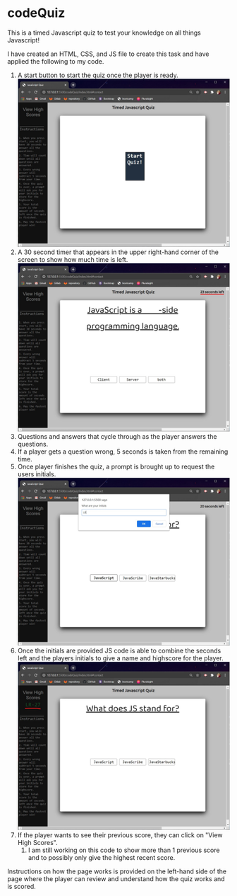 # codeQuiz

This is a timed Javascript quiz to test your knowledge on all things Javascript!

I have created an HTML, CSS, and JS file to create this task and have applied the following to my code.

1. A start button to start the quiz once the player is ready.
![image](https://github.com/landonross/codeQuiz/blob/main/Screenshots/screenshot1.jpg?raw=true)
1. A 30 second timer that appears in the upper right-hand corner of the screen to show how much time is left.
![image](https://github.com/landonross/codeQuiz/blob/main/Screenshots/screenshot2.jpg?raw=true)
1. Questions and answers that cycle through as the player answers the questions.
1. If a player gets a question wrong, 5 seconds is taken from the remaining time.
1. Once player finishes the quiz, a prompt is brought up to request the users initials.
![image](https://github.com/landonross/codeQuiz/blob/main/Screenshots/screenshot3.jpg?raw=true)
1. Once the initials are provided JS code is able to combine the seconds left and the players initials to give a name and highscore for the player.
![image](https://github.com/landonross/codeQuiz/blob/main/Screenshots/screenshot4.jpg?raw=true)
1. If the player wants to see their previous score, they can click on "View High Scores".
    1. I am still working on this code to show more than 1 previous score and to possibly only give the highest recent score.

Instructions on how the page works is provided on the left-hand side of the page where the player can review and understand how the quiz works and is scored.
